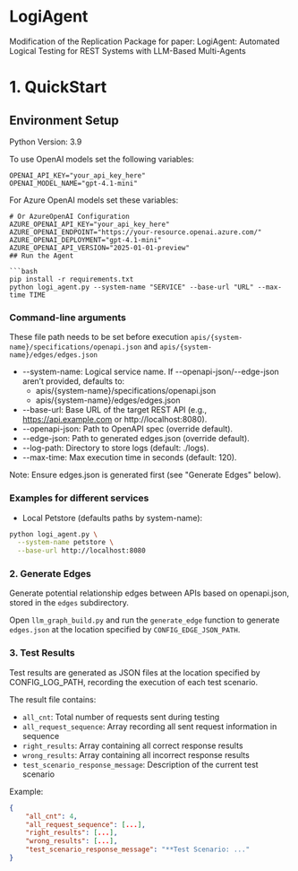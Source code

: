 # LogiAgent

Modification of the Replication Package for paper: LogiAgent: Automated Logical Testing for REST Systems with LLM-Based Multi-Agents


# 1. QuickStart

## Environment Setup

Python Version: 3.9

To use OpenAI models set the following variables:
```env
OPENAI_API_KEY="your_api_key_here"
OPENAI_MODEL_NAME="gpt-4.1-mini"
```

For Azure OpenAI models set these variables:
```env
# Or AzureOpenAI Configuration
AZURE_OPENAI_API_KEY="your_api_key_here"
AZURE_OPENAI_ENDPOINT="https://your-resource.openai.azure.com/"
AZURE_OPENAI_DEPLOYMENT="gpt-4.1-mini"
AZURE_OPENAI_API_VERSION="2025-01-01-preview"
## Run the Agent

```bash
pip install -r requirements.txt
python logi_agent.py --system-name "SERVICE" --base-url "URL" --max-time TIME
```

### Command-line arguments

These file path needs to be set before execution `apis/{system-name}/specifications/openapi.json` and `apis/{system-name}/edges/edges.json`

- --system-name: Logical service name. If --openapi-json/--edge-json aren’t provided, defaults to:
  - apis/{system-name}/specifications/openapi.json
  - apis/{system-name}/edges/edges.json
- --base-url: Base URL of the target REST API (e.g., https://api.example.com or http://localhost:8080).
- --openapi-json: Path to OpenAPI spec (override default).
- --edge-json: Path to generated edges.json (override default).
- --log-path: Directory to store logs (default: ./logs).
- --max-time: Max execution time in seconds (default: 120).

Note: Ensure edges.json is generated first (see "Generate Edges" below).

### Examples for different services

- Local Petstore (defaults paths by system-name):
```bash
python logi_agent.py \
  --system-name petstore \
  --base-url http://localhost:8080
```

### 2. Generate Edges
Generate potential relationship edges between APIs based on openapi.json, stored in the `edges` subdirectory.

Open `llm_graph_build.py` and run the `generate_edge` function to generate `edges.json` at the location specified by `CONFIG_EDGE_JSON_PATH`.

### 3. Test Results
Test results are generated as JSON files at the location specified by CONFIG_LOG_PATH, recording the execution of each test scenario.

The result file contains:

* `all_cnt`: Total number of requests sent during testing
* `all_request_sequence`: Array recording all sent request information in sequence
* `right_results`: Array containing all correct response results
* `wrong_results`: Array containing all incorrect response results
* `test_scenario_response_message`: Description of the current test scenario

Example:
```json
{
    "all_cnt": 4,
    "all_request_sequence": [...],
    "right_results": [...],
    "wrong_results": [...],
    "test_scenario_response_message": "**Test Scenario: ..."
}
```


